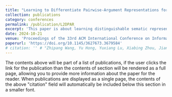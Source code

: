 ```yaml
---
title: "Learning to Differentiate Pairwise-Argument Representations for Implicit Discourse Relation Recognition"
collection: publications
category: conferences
permalink: /publication/L2DPAR
excerpt: 'This paper is about learning distinguishable sematic representations of arguments for IDRR.'
date: 2024-10-21
venue: 'Proceedings of the 33rd ACM International Conference on Information and Knowledge Management (CIKM)'
paperurl: 'https://doi.org/10.1145/3627673.3679584'
# citation: '' # "Zhipang Wang, Yu Hong, Yuxiang Lu, Xiabing Zhou, Jianmin Yao, and Guodong Zhou. 2024. Learning to Differentiate Pairwise-Argument Representations for Implicit Discourse Relation Recognition. In Proceedings of the 33rd ACM International Conference on Information and Knowledge Management (CIKM '24). Association for Computing Machinery, New York, NY, USA, 2503–2512."
---
```


The contents above will be part of a list of publications, if the user clicks the link for the publication than the contents of section will be rendered as a full page, allowing you to provide more information about the paper for the reader. When publications are displayed as a single page, the contents of the above "citation" field will automatically be included below this section in a smaller font.

